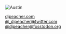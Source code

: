 ![Austin](https://hugo-digitalocean-demo-wnbb8.ondigitalocean.app/img/hello.jpg)

<a rel="me" href="https://www.djpeacher.com">djpeacher.com</a>
<br>
<a rel="me" href="https://twitter.com/_djpeacher">@_djpeacher@twitter.com</a>
<br>
<a rel="me" href="https://fosstodon.org/@djpeacher">@djpeacher@fosstodon.org</a>
